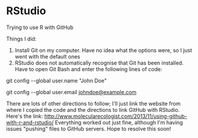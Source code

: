# RStudio
Trying to use R with GitHub

Things I did:

1. Install Git on my computer. Have no idea what the options were, so I just went with the default ones
2. RStudio does not automatically recognise that Git has been installed. Have to open Git Bash and enter the following lines of code: 

git config --global user.name "John Doe"

git config --global user.email johndoe@example.com

There are lots of other directions to follow; I'll just link the website from where I copied the code and the directions to link GitHub with RStudio. Here's the link: http://www.molecularecologist.com/2013/11/using-github-with-r-and-rstudio/
Everything worked out just fine, although I'm having issues "pushing" files to GitHub servers. Hope to resolve this soon!
